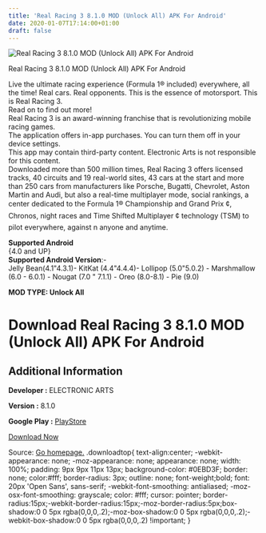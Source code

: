 ```yaml
---
title: 'Real Racing 3 8.1.0 MOD (Unlock All) APK For Android'
date: 2020-01-07T17:14:00+01:00
draft: false
---
```


![Real Racing 3 8.1.0 MOD (Unlock All) APK For Android](https://i1.wp.com/apkhome.net/wp-content/uploads/2020/01/Real-Racing-3-8.1.0-MOD-Unlock-All.png "Real Racing 3 8.1.0 MOD (Unlock All) APK For Android")

  

Real Racing 3 8.1.0 MOD (Unlock All) APK For Android

Live the ultimate racing experience (Formula 1® included) everywhere, all the time! Real cars. Real opponents. This is the essence of motorsport. This is Real Racing 3.  
Read on to find out more!  
Real Racing 3 is an award-winning franchise that is revolutionizing mobile racing games.  
The application offers in-app purchases. You can turn them off in your device settings.  
This app may contain third-party content. Electronic Arts is not responsible for this content.  
Downloaded more than 500 million times, Real Racing 3 offers licensed tracks, 40 circuits and 19 real-world sites, 43 cars at the start and more than 250 cars from manufacturers like Porsche, Bugatti, Chevrolet, Aston Martin and Audi, but also a real-time multiplayer mode, social rankings, a center dedicated to the Formula 1® Championship and Grand Prix ¢, Chronos, night races and Time Shifted Multiplayer ¢ technology (TSM) to pilot everywhere, against n anyone and anytime.

**Supported Android**  
{4.0 and UP}  
**Supported Android Version**:-  
Jelly Bean(4.1"4.3.1)- KitKat (4.4"4.4.4)- Lollipop (5.0"5.0.2) - Marshmallow (6.0 - 6.0.1) - Nougat (7.0 " 7.1.1) - Oreo (8.0-8.1) - Pie (9.0)

**MOD TYPE: Unlock All**

Download Real Racing 3 8.1.0 MOD (Unlock All) APK For Android
=============================================================

Additional Information
----------------------

**Developer :** ELECTRONIC ARTS

**Version :** 8.1.0

**Google Play :** [PlayStore](https://play.google.com/store/apps/details?id=com.ea.games.r3_row)

  

[Download Now](https://store4app.co/post/real-racing-3-8-1-0-mod-unlock-all-apk-for-android_1578413244)

  
Source: [Go homepage.](https://store4app.co/post/real-racing-3-8-1-0-mod-unlock-all-apk-for-android_1578413244) .downloadtop{ text-align:center; -webkit-appearance: none; -moz-appearance: none; appearance: none; width: 100%; padding: 9px 9px 11px 13px; background-color: #0EBD3F; border: none; color:#fff; border-radius: 3px; outline: none; font-weight;bold; font: 20px 'Open Sans', sans-serif; -webkit-font-smoothing: antialiased; -moz-osx-font-smoothing: grayscale; color: #fff; cursor: pointer; border-radius:15px;-webkit-border-radius:15px;-moz-border-radius:5px;box-shadow:0 0 5px rgba(0,0,0,.2);-moz-box-shadow:0 0 5px rgba(0,0,0,.2);-webkit-box-shadow:0 0 5px rgba(0,0,0,.2) !important; }